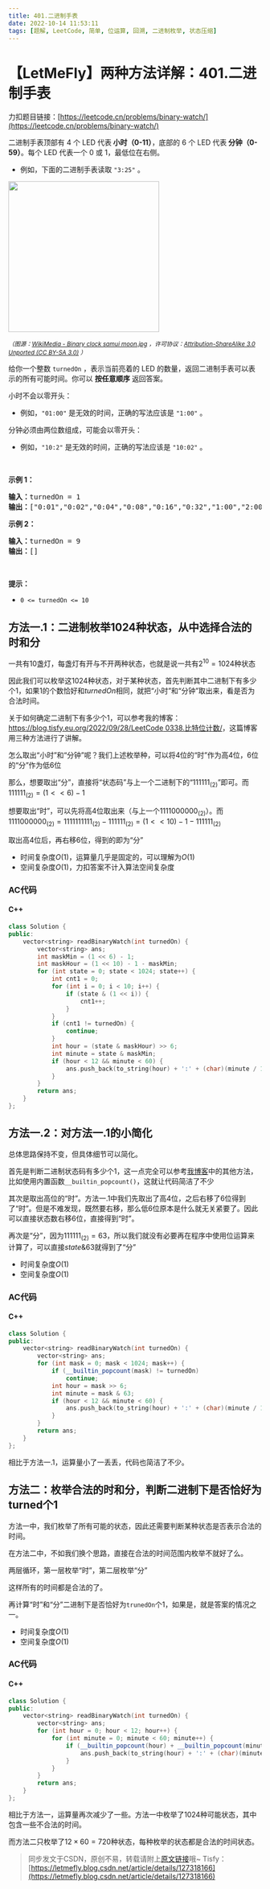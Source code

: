 ```yaml
---
title: 401.二进制手表
date: 2022-10-14 11:53:11
tags: [题解, LeetCode, 简单, 位运算, 回溯, 二进制枚举, 状态压缩]
---
```


# 【LetMeFly】两种方法详解：401.二进制手表

力扣题目链接：[https://leetcode.cn/problems/binary-watch/](https://leetcode.cn/problems/binary-watch/)

<p>二进制手表顶部有 4 个 LED 代表<strong> 小时（0-11）</strong>，底部的 6 个 LED 代表<strong> 分钟（0-59）</strong>。每个 LED 代表一个 0 或 1，最低位在右侧。</p>

<ul>
	<li>例如，下面的二进制手表读取 <code>"3:25"</code> 。</li>
</ul>

<!-- <p><img src="https://assets.leetcode-cn.com/aliyun-lc-upload/uploads/2021/03/29/binary_clock_samui_moon.jpg" style="height: 300px; width" /></p> -->

<p><img src="https://cors.tisfy.eu.org/https://img-blog.csdnimg.cn/0e65d0f8c1664633a161c0e67f5e936f.jpeg" style="height: 300px; width" /></p>

<p><small><em>（图源：<a href="https://commons.m.wikimedia.org/wiki/File:Binary_clock_samui_moon.jpg">WikiMedia - Binary clock samui moon.jpg</a> ，许可协议：<a href="https://creativecommons.org/licenses/by-sa/3.0/deed.en">Attribution-ShareAlike 3.0 Unported (CC BY-SA 3.0)</a> ）</em></small></p>

<p>给你一个整数 <code>turnedOn</code> ，表示当前亮着的 LED 的数量，返回二进制手表可以表示的所有可能时间。你可以 <strong>按任意顺序</strong> 返回答案。</p>

<p>小时不会以零开头：</p>

<ul>
	<li>例如，<code>"01:00"</code> 是无效的时间，正确的写法应该是 <code>"1:00"</code> 。</li>
</ul>

<p>分钟必须由两位数组成，可能会以零开头：</p>

<ul>
	<li>例如，<code>"10:2"</code> 是无效的时间，正确的写法应该是 <code>"10:02"</code> 。</li>
</ul>

<p> </p>

<p><strong>示例 1：</strong></p>

<pre>
<strong>输入：</strong>turnedOn = 1
<strong>输出：</strong>["0:01","0:02","0:04","0:08","0:16","0:32","1:00","2:00","4:00","8:00"]
</pre>

<p><strong>示例 2：</strong></p>

<pre>
<strong>输入：</strong>turnedOn = 9
<strong>输出：</strong>[]
</pre>

<p> </p>

<p><strong>提示：</strong></p>

<ul>
	<li><code>0 <= turnedOn <= 10</code></li>
</ul>


    
## 方法一.1：二进制枚举1024种状态，从中选择合法的时和分

一共有10盏灯，每盏灯有开与不开两种状态，也就是说一共有$2^{10}=1024$种状态

因此我们可以枚举这$1024$种状态，对于某种状态，首先判断其中二进制下有多少个$1$，如果$1$的个数恰好和$turnedOn$相同，就把“小时”和“分钟”取出来，看是否为合法时间。

关于如何确定二进制下有多少个$1$，可以参考我的博客：[https://blog.tisfy.eu.org/2022/09/28/LeetCode 0338.比特位计数/](https://blog.tisfy.eu.org/2022/09/28/LeetCode%200338.%E6%AF%94%E7%89%B9%E4%BD%8D%E8%AE%A1%E6%95%B0/)，这篇博客用三种方法进行了讲解。

怎么取出“小时”和“分钟”呢？我们上述枚举种，可以将4位的“时”作为高4位，6位的“分”作为低6位

那么，想要取出“分”，直接将“状态码”与上一个二进制下的“$111111_{(2)}$”即可。而$111111_{(2)}=(1 << 6) - 1$

想要取出“时”，可以先将高4位取出来（与上一个$1111000000_{(2)}$）。而$1111000000_{(2)}=1111111111_{(2)}-111111_{(2)}=(1 << 10) - 1 - 111111_{(2)}$

取出高4位后，再右移6位，得到的即为“分”

+ 时间复杂度$O(1)$，运算量几乎是固定的，可以理解为$O(1)$
+ 空间复杂度$O(1)$，力扣答案不计入算法空间复杂度

### AC代码

#### C++

```cpp
class Solution {
public:
    vector<string> readBinaryWatch(int turnedOn) {
        vector<string> ans;
        int maskMin = (1 << 6) - 1;
        int maskHour = (1 << 10) - 1 - maskMin;
        for (int state = 0; state < 1024; state++) {
            int cnt1 = 0;
            for (int i = 0; i < 10; i++) {
                if (state & (1 << i)) {
                    cnt1++;
                }
            }
            if (cnt1 != turnedOn) {
                continue;
            }
            int hour = (state & maskHour) >> 6;
            int minute = state & maskMin;
            if (hour < 12 && minute < 60) {
                ans.push_back(to_string(hour) + ':' + (char)(minute / 10 + '0') + (char)(minute % 10 + '0'));
            }
        }
        return ans;
    }
};
```

## 方法一.2：对方法一.1的小简化

总体思路保持不变，但具体细节可以简化。

首先是判断二进制状态码有多少个1，这一点完全可以参考[我博客](https://blog.tisfy.eu.org/2022/09/28/LeetCode%200338.%E6%AF%94%E7%89%B9%E4%BD%8D%E8%AE%A1%E6%95%B0/)中的其他方法，比如使用内置函数```__builtin_popcount()```，这就让代码简洁了不少

其次是取出高位的“时”。方法一.1中我们先取出了高4位，之后右移了6位得到了“时”。但是不难发现，既然要右移，那么低6位原本是什么就无关紧要了。因此可以直接状态数右移6位，直接得到“时”。

再次是“分”，因为$111111_{(2)}=63$，所以我们就没有必要再在程序中使用位运算来计算了，可以直接$state \& 63$就得到了“分”

+ 时间复杂度$O(1)$
+ 空间复杂度$O(1)$

### AC代码

#### C++

```cpp
class Solution {
public:
    vector<string> readBinaryWatch(int turnedOn) {
        vector<string> ans;
        for (int mask = 0; mask < 1024; mask++) {
            if (__builtin_popcount(mask) != turnedOn)
                continue;
            int hour = mask >> 6;
            int minute = mask & 63;
            if (hour < 12 && minute < 60) {
                ans.push_back(to_string(hour) + ':' + (char)(minute / 10 + '0') + (char)(minute % 10 + '0'));
            }
        }
        return ans;
    }
};
```

相比于方法一.1，运算量小了一丢丢，代码也简洁了不少。

## 方法二：枚举合法的时和分，判断二进制下是否恰好为turned个1

方法一中，我们枚举了所有可能的状态，因此还需要判断某种状态是否表示合法的时间。

在方法二中，不如我们换个思路，直接在合法的时间范围内枚举不就好了么。

两层循环，第一层枚举“时”，第二层枚举“分”

这样所有的时间都是合法的了。

再计算“时”和“分”二进制下是否恰好为```trunedOn```个1，如果是，就是答案的情况之一。

+ 时间复杂度$O(1)$
+ 空间复杂度$O(1)$

### AC代码

#### C++

```cpp
class Solution {
public:
    vector<string> readBinaryWatch(int turnedOn) {
        vector<string> ans;
        for (int hour = 0; hour < 12; hour++) {
            for (int minute = 0; minute < 60; minute++) {
                if (__builtin_popcount(hour) + __builtin_popcount(minute) == turnedOn) {
                    ans.push_back(to_string(hour) + ':' + (char)(minute / 10 + '0') + (char)(minute % 10 + '0'));
                }
            }
        }
        return ans;
    }
};
```

相比于方法一，运算量再次减少了一些。方法一中枚举了$1024$种可能状态，其中包含一些不合法的时间。

而方法二只枚举了$12\times60=720$种状态，每种枚举的状态都是合法的时间状态。

> 同步发文于CSDN，原创不易，转载请附上[原文链接](https://blog.tisfy.eu.org/2022/10/14/LeetCode%200401.%E4%BA%8C%E8%BF%9B%E5%88%B6%E6%89%8B%E8%A1%A8/)哦~
> Tisfy：[https://letmefly.blog.csdn.net/article/details/127318166](https://letmefly.blog.csdn.net/article/details/127318166)
